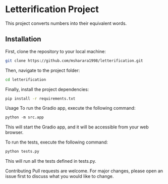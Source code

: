# Letterification Project

This project converts numbers into their equivalent words.

## Installation

First, clone the repository to your local machine:

```bash
git clone https://github.com/msharara1998/letterification.git
```

Then, navigate to the project folder:

```bash
cd letterification
```

Finally, install the project dependencies:

```bash
pip install -r requirements.txt
```

Usage
To run the Gradio app, execute the following command:

```python
python -m src.app
```

This will start the Gradio app, and it will be accessible from your web browser.

To run the tests, execute the following command:

```python
python tests.py
```

This will run all the tests defined in tests.py.

Contributing
Pull requests are welcome. For major changes, please open an issue first to discuss what you would like to change.
